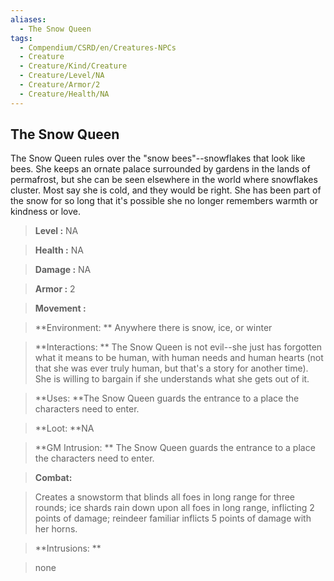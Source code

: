 ```yaml
---
aliases:
  - The Snow Queen
tags:
  - Compendium/CSRD/en/Creatures-NPCs
  - Creature
  - Creature/Kind/Creature
  - Creature/Level/NA
  - Creature/Armor/2
  - Creature/Health/NA
---
```

  
    
## The Snow Queen    
The Snow Queen rules over the "snow bees"--snowflakes that look like bees. She keeps an ornate palace surrounded by gardens in the lands of permafrost, but she can be seen elsewhere in the world where snowflakes cluster. Most say she is cold, and they would be right. She has been part of the snow for so long that it's possible she no longer remembers warmth or kindness or love.    
  
    
> **Level :** NA    
> **Health :** NA    
> **Damage :** NA    
> **Armor :** 2    
> **Movement :**     
> **Environment: ** Anywhere there is snow, ice, or winter    
> **Interactions: ** The Snow Queen is not evil--she just has forgotten what it means to be human, with human needs and human hearts (not that she was ever truly human, but that's a story for another time). She is willing to bargain if she understands what she gets out of it.    
> **Uses: **The Snow Queen guards the entrance to a place the characters need to enter.    
> **Loot: **NA    
> **GM Intrusion: ** The Snow Queen guards the entrance to a place the characters need to enter.    
  
> **Combat:**   
> Creates a snowstorm that blinds all foes in long range for three rounds; ice shards rain down upon all foes in long range, inflicting 2 points of damage; reindeer familiar inflicts 5 points of damage with her horns.    
    
  
> **Intrusions: **   
> none    

